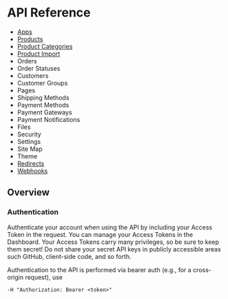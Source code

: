 # API Reference

* [Apps](./apps.md)
* [Products](./products.md)
* [Product Categories](./product-categories.md)
* [Product Import](./product-import.md)
* Orders
* Order Statuses
* Customers
* Customer Groups
* Pages
* Shipping Methods
* Payment Methods
* Payment Gateways
* Payment Notifications
* Files
* Security
* Settings
* Site Map
* Theme
* [Redirects](./redirects.md)
* [Webhooks](./webhooks.md)

## Overview

### Authentication
Authenticate your account when using the API by including your Access Token in the request. You can manage your Access Tokens in the Dashboard. Your Access Tokens carry many privileges, so be sure to keep them secret! Do not share your secret API keys in publicly accessible areas such GitHub, client-side code, and so forth.

Authentication to the API is performed via bearer auth (e.g., for a cross-origin request), use

```
-H "Authorization: Bearer <token>"
```
